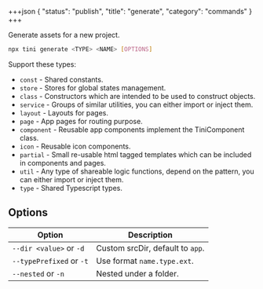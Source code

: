 +++json
{
  "status": "publish",
  "title": "generate",
  "category": "commands"
}
+++

Generate assets for a new project.

```bash
npx tini generate <TYPE> <NAME> [OPTIONS]
```

Support these types:

- `const` - Shared constants.
- `store` - Stores for global states management.
- `class` - Constructors which are intended to be used to construct objects.
- `service` - Groups of similar utilities, you can either import or inject them.
- `layout` - Layouts for pages.
- `page` - App pages for routing purpose.
- `component` - Reusable app components implement the TiniComponent class.
- `icon` - Reusable icon components.
- `partial` - Small re-usable html tagged templates which can be included in components and pages.
- `util` - Any type of shareable logic functions, depend on the pattern, you can either import or inject them.
- `type` - Shared Typescript types.

## Options

| Option | Description |
| --- | --- |
| `--dir <value>` or `-d` | Custom srcDir, default to `app`. |
| `--typePrefixed` or `-t` | Use format `name.type.ext`. |
| `--nested` or `-n` | Nested under a folder. |
